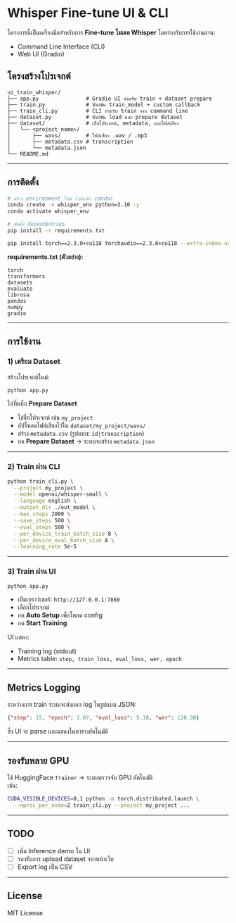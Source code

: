 # Whisper Fine-tune UI & CLI

โครงการนี้เป็นเครื่องมือสำหรับการ **Fine-tune โมเดล Whisper** โดยรองรับการใช้งานผ่าน:
- Command Line Interface (CLI)
- Web UI (Gradio)

## โครงสร้างโปรเจกต์
```
ui_train_whisper/
├── app.py               # Gradio UI สำหรับ train + dataset prepare
├── train.py             # ฟังก์ชัน train_model + custom callback
├── train_cli.py         # CLI สำหรับ train จาก command line
├── dataset.py           # ฟังก์ชัน load และ prepare dataset
├── dataset/             # เก็บโปรเจกต์, metadata, และไฟล์เสียง
│   └── <project_name>/
│       ├── wavs/        # ไฟล์เสียง .wav / .mp3
│       ├── metadata.csv # transcription
│       └── metadata.json
└── README.md
```

---

## การติดตั้ง

```bash
# สร้าง environment ใหม่ (แนะนำ conda)
conda create -n whisper_env python=3.10 -y
conda activate whisper_env

# ติดตั้ง dependencies
pip install -r requirements.txt

pip install torch==2.3.0+cu118 torchaudio==2.3.0+cu118 --extra-index-url https://download.pytorch.org/whl/cu118

```

**requirements.txt (ตัวอย่าง):**
```
torch
transformers
datasets
evaluate
librosa
pandas
numpy
gradio
```

---

## การใช้งาน

### 1) เตรียม Dataset
สร้างโปรเจกต์ใหม่:
```bash
python app.py
```
ไปที่แท็บ **Prepare Dataset**
- ใส่ชื่อโปรเจกต์ เช่น `my_project`
- อัปโหลดไฟล์เสียงไว้ใน `dataset/my_project/wavs/`
- สร้าง `metadata.csv` (รูปแบบ: `id|transcription`)
- กด **Prepare Dataset** → ระบบจะสร้าง `metadata.json`

---

### 2) Train ผ่าน CLI
```bash
python train_cli.py \
  --project my_project \
  --model openai/whisper-small \
  --language english \
  --output_dir ./out_model \
  --max_steps 2000 \
  --save_steps 500 \
  --eval_steps 500 \
  --per_device_train_batch_size 8 \
  --per_device_eval_batch_size 8 \
  --learning_rate 5e-5
```

---

### 3) Train ผ่าน UI
```bash
python app.py
```
- เปิดเบราว์เซอร์: `http://127.0.0.1:7860`
- เลือกโปรเจกต์
- กด **Auto Setup** เพื่อโหลด config
- กด **Start Training**

UI แสดง:
- Training log (stdout)
- Metrics table: `step, train_loss, eval_loss, wer, epoch`

---

## Metrics Logging
ระหว่างการ train ระบบจะส่งออก log ในรูปแบบ JSON:
```json
{"step": 15, "epoch": 1.07, "eval_loss": 5.18, "wer": 120.38}
```

ซึ่ง UI จะ parse และแสดงในตารางอัตโนมัติ

---

##  รองรับหลาย GPU
ใช้ HuggingFace `Trainer` → ระบบตรวจจับ GPU อัตโนมัติ  
เช่น:
```bash
CUDA_VISIBLE_DEVICES=0,1 python -m torch.distributed.launch \
  --nproc_per_node=2 train_cli.py --project my_project ...
```

---

##  TODO
- [ ] เพิ่ม Inference demo ใน UI
- [ ] รองรับการ upload dataset จากหน้าเว็บ
- [ ] Export log เป็น CSV

---

##  License
MIT License

